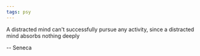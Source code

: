 ```yaml
---
tags: psy
---
```


A distracted mind can't successfully pursue any activity, since a distracted mind absorbs nothing deeply 

-- Seneca